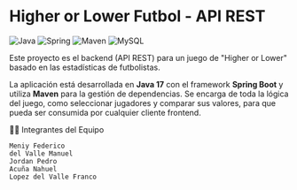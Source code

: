 # Higher or Lower Futbol - API REST

![Java](https://img.shields.io/badge/Java-17-blue.svg?style=for-the-badge&logo=java)
![Spring](https://img.shields.io/badge/Spring_Boot-3-green.svg?style=for-the-badge&logo=spring)
![Maven](https://img.shields.io/badge/Maven-4-red.svg?style=for-the-badge&logo=apache-maven)
![MySQL](https://img.shields.io/badge/MySQL-8-orange.svg?style=for-the-badge&logo=mysql)

Este proyecto es el backend (API REST) para un juego de "Higher or Lower" basado en las estadísticas de futbolistas.

La aplicación está desarrollada en **Java 17** con el framework **Spring Boot** y utiliza **Maven** para la gestión de dependencias. Se encarga de toda la lógica del juego, como seleccionar jugadores y comparar sus valores, para que pueda ser consumida por cualquier cliente frontend.

👨‍💻 Integrantes del Equipo

    Meniy Federico
    del Valle Manuel
    Jordan Pedro
    Acuña Nahuel
    Lopez del Valle Franco
